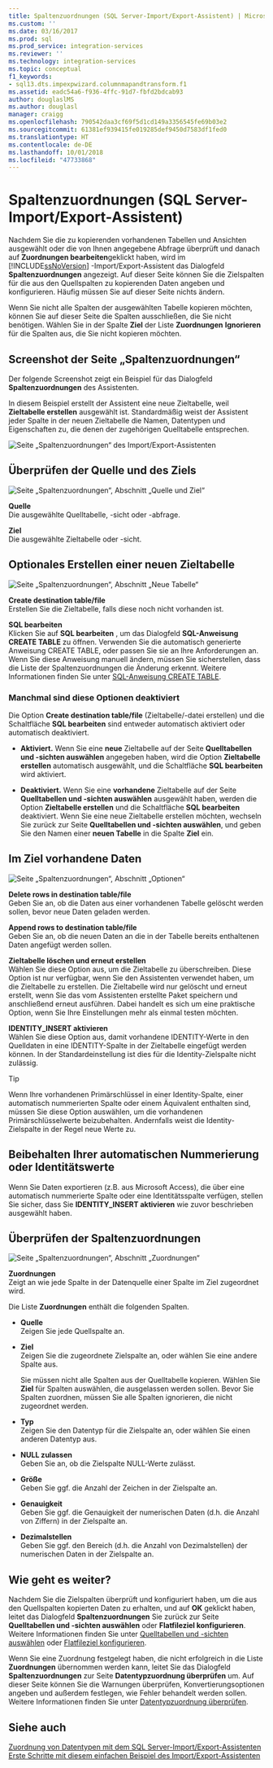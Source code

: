 ```yaml
---
title: Spaltenzuordnungen (SQL Server-Import/Export-Assistent) | Microsoft-Dokumentation
ms.custom: ''
ms.date: 03/16/2017
ms.prod: sql
ms.prod_service: integration-services
ms.reviewer: ''
ms.technology: integration-services
ms.topic: conceptual
f1_keywords:
- sql13.dts.impexpwizard.columnmapandtransform.f1
ms.assetid: eadc54a6-f936-4ffc-91d7-fbfd2bdcab93
author: douglaslMS
ms.author: douglasl
manager: craigg
ms.openlocfilehash: 790542daa3cf69f5d1cd149a3356545fe69b03e2
ms.sourcegitcommit: 61381ef939415fe019285def9450d7583df1fed0
ms.translationtype: HT
ms.contentlocale: de-DE
ms.lasthandoff: 10/01/2018
ms.locfileid: "47733868"
---
```

# <a name="column-mappings-sql-server-import-and-export-wizard"></a>Spaltenzuordnungen (SQL Server-Import/Export-Assistent)
  Nachdem Sie die zu kopierenden vorhandenen Tabellen und Ansichten ausgewählt oder die von Ihnen angegebene Abfrage überprüft und danach auf **Zuordnungen bearbeiten**geklickt haben, wird im [!INCLUDE[ssNoVersion](../../includes/ssnoversion-md.md)] -Import/Export-Assistent das Dialogfeld **Spaltenzuordnungen** angezeigt. Auf dieser Seite können Sie die Zielspalten für die aus den Quellspalten zu kopierenden Daten angeben und konfigurieren. Häufig müssen Sie auf dieser Seite nichts ändern.
  
Wenn Sie nicht alle Spalten der ausgewählten Tabelle kopieren möchten, können Sie auf dieser Seite die Spalten ausschließen, die Sie nicht benötigen. Wählen Sie in der Spalte **Ziel** der Liste **Zuordnungen** **Ignorieren** für die Spalten aus, die Sie nicht kopieren möchten.
 
## <a name="screen-shot-of-the-column-mappings-page"></a>Screenshot der Seite „Spaltenzuordnungen“ 
 Der folgende Screenshot zeigt ein Beispiel für das Dialogfeld **Spaltenzuordnungen** des Assistenten. 
 
 In diesem Beispiel erstellt der Assistent eine neue Zieltabelle, weil **Zieltabelle erstellen** ausgewählt ist. Standardmäßig weist der Assistent jeder Spalte in der neuen Zieltabelle die Namen, Datentypen und Eigenschaften zu, die denen der zugehörigen Quelltabelle entsprechen. 
  
 ![Seite „Spaltenzuordnungen“ des Import/Export-Assistenten](../../integration-services/import-export-data/media/column-mappings.png "Column mappings page of the Import and Export Wizard")  
  
## <a name="review-the-source-and-destination"></a>Überprüfen der Quelle und des Ziels 
![Seite „Spaltenzuordnungen“, Abschnitt „Quelle und Ziel“](../../integration-services/import-export-data/media/column-mappings-page-source-and-destination-section.png)

 **Quelle**  
 Die ausgewählte Quelltabelle, -sicht oder -abfrage.  
  
 **Ziel**  
 Die ausgewählte Zieltabelle oder -sicht.  

## <a name="optionally-create-a-new-destination-table"></a>Optionales Erstellen einer neuen Zieltabelle
![Seite „Spaltenzuordnungen“, Abschnitt „Neue Tabelle“](../../integration-services/import-export-data/media/column-mappings-page-new-table-section.png)

 **Create destination table/file**  
 Erstellen Sie die Zieltabelle, falls diese noch nicht vorhanden ist.    
  
 **SQL bearbeiten**  
Klicken Sie auf **SQL bearbeiten** , um das Dialogfeld **SQL-Anweisung CREATE TABLE** zu öffnen. Verwenden Sie die automatisch generierte Anweisung CREATE TABLE, oder passen Sie sie an Ihre Anforderungen an. Wenn Sie diese Anweisung manuell ändern, müssen Sie sicherstellen, dass die Liste der Spaltenzuordnungen die Änderung erkennt. Weitere Informationen finden Sie unter [SQL-Anweisung CREATE TABLE](../../integration-services/import-export-data/create-table-sql-statement-sql-server-import-and-export-wizard.md).  

### <a name="sometimes-these-options-are-disabled"></a>Manchmal sind diese Optionen deaktiviert
Die Option **Create destination table/file** (Zieltabelle/-datei erstellen) und die Schaltfläche **SQL bearbeiten** sind entweder automatisch aktiviert oder automatisch deaktiviert.

-   **Aktiviert.** Wenn Sie eine **neue** Zieltabelle auf der Seite **Quelltabellen und -sichten auswählen** angegeben haben, wird die Option **Zieltabelle erstellen** automatisch ausgewählt, und die Schaltfläche **SQL bearbeiten** wird aktiviert.

-   **Deaktiviert.** Wenn Sie eine **vorhandene** Zieltabelle auf der Seite **Quelltabellen und -sichten auswählen** ausgewählt haben, werden die Option **Zieltabelle erstellen** und die Schaltfläche **SQL bearbeiten** deaktiviert. Wenn Sie eine neue Zieltabelle erstellen möchten, wechseln Sie zurück zur Seite **Quelltabellen und -sichten auswählen**, und geben Sie den Namen einer **neuen Tabelle** in die Spalte **Ziel** ein.  

## <a name="what-about-existing-data-in-the-destination"></a>Im Ziel vorhandene Daten
![Seite „Spaltenzuordnungen“, Abschnitt „Optionen“](../../integration-services/import-export-data/media/column-mappings-page-options-section.png)

 **Delete rows in destination table/file**  
 Geben Sie an, ob die Daten aus einer vorhandenen Tabelle gelöscht werden sollen, bevor neue Daten geladen werden.  
  
 **Append rows to destination table/file**  
 Geben Sie an, ob die neuen Daten an die in der Tabelle bereits enthaltenen Daten angefügt werden sollen.  
  
 **Zieltabelle löschen und erneut erstellen**  
 Wählen Sie diese Option aus, um die Zieltabelle zu überschreiben. Diese Option ist nur verfügbar, wenn Sie den Assistenten verwendet haben, um die Zieltabelle zu erstellen. Die Zieltabelle wird nur gelöscht und erneut erstellt, wenn Sie das vom Assistenten erstellte Paket speichern und anschließend erneut ausführen. Dabei handelt es sich um eine praktische Option, wenn Sie Ihre Einstellungen mehr als einmal testen möchten.
  
 **IDENTITY_INSERT aktivieren**  
 Wählen Sie diese Option aus, damit vorhandene IDENTITY-Werte in den Quelldaten in eine IDENTITY-Spalte in der Zieltabelle eingefügt werden können. In der Standardeinstellung ist dies für die Identity-Zielspalte nicht zulässig.  
  
> [!TIP]
> Wenn Ihre vorhandenen Primärschlüssel in einer Identity-Spalte, einer automatisch nummerierten Spalte oder einem Äquivalent enthalten sind, müssen Sie diese Option auswählen, um die vorhandenen Primärschlüsselwerte beizubehalten.  Andernfalls weist die Identity-Zielspalte in der Regel neue Werte zu.  

## <a name="keep-your-autonumber-or-identity-values"></a>Beibehalten Ihrer automatischen Nummerierung oder Identitätswerte
Wenn Sie Daten exportieren (z.B. aus Microsoft Access), die über eine automatisch nummerierte Spalte oder eine Identitätsspalte verfügen, stellen Sie sicher, dass Sie **IDENTITY_INSERT aktivieren** wie zuvor beschrieben ausgewählt haben.

## <a name="review-column-mappings"></a>Überprüfen der Spaltenzuordnungen
![Seite „Spaltenzuordnungen“, Abschnitt „Zuordnungen“](../../integration-services/import-export-data/media/column-mappings-page-mappings-section.png)

 **Zuordnungen**  
 Zeigt an wie jede Spalte in der Datenquelle einer Spalte im Ziel zugeordnet wird.
 
Die Liste **Zuordnungen** enthält die folgenden Spalten.  
  
-    **Quelle**  
     Zeigen Sie jede Quellspalte an.  
  
-   **Ziel**  
    Zeigen Sie die zugeordnete Zielspalte an, oder wählen Sie eine andere Spalte aus.
    
    Sie müssen nicht alle Spalten aus der Quelltabelle kopieren. Wählen Sie **Ziel** für Spalten auswählen, die ausgelassen werden sollen. Bevor Sie Spalten zuordnen, müssen Sie alle Spalten ignorieren, die nicht zugeordnet werden.  
  
-   **Typ**  
    Zeigen Sie den Datentyp für die Zielspalte an, oder wählen Sie einen anderen Datentyp aus.
  
-   **NULL zulassen**  
    Geben Sie an, ob die Zielspalte NULL-Werte zulässt.  
  
-   **Größe**  
    Geben Sie ggf. die Anzahl der Zeichen in der Zielspalte an.  
  
-    **Genauigkeit**  
    Geben Sie ggf. die Genauigkeit der numerischen Daten (d.h. die Anzahl von Ziffern) in der Zielspalte an.  
  
 -   **Dezimalstellen**  
    Geben Sie ggf. den Bereich (d.h. die Anzahl von Dezimalstellen) der numerischen Daten in der Zielspalte an.  
  
## <a name="whats-next"></a>Wie geht es weiter?  
 Nachdem Sie die Zielspalten überprüft und konfiguriert haben, um die aus den Quellspalten kopierten Daten zu erhalten, und auf **OK** geklickt haben, leitet das Dialogfeld **Spaltenzuordnungen** Sie zurück zur Seite **Quelltabellen und -sichten auswählen** oder **Flatfileziel konfigurieren**. Weitere Informationen finden Sie unter [Quelltabellen und -sichten auswählen](../../integration-services/import-export-data/select-source-tables-and-views-sql-server-import-and-export-wizard.md) oder [Flatfileziel konfigurieren](../../integration-services/import-export-data/configure-flat-file-destination-sql-server-import-and-export-wizard.md).  
  
 Wenn Sie eine Zuordnung festgelegt haben, die nicht erfolgreich in die Liste **Zuordnungen** übernommen werden kann, leitet Sie das Dialogfeld **Spaltenzuordnungen** zur Seite **Datentypzuordnung überprüfen** um. Auf dieser Seite können Sie die Warnungen überprüfen, Konvertierungsoptionen angeben und außerdem festlegen, wie Fehler behandelt werden sollen. Weitere Informationen finden Sie unter [Datentypzuordnung überprüfen](../../integration-services/import-export-data/review-data-type-mapping-sql-server-import-and-export-wizard.md).  
 
 ## <a name="see-also"></a>Siehe auch
[Zuordnung von Datentypen mit dem SQL Server-Import/Export-Assistenten](../../integration-services/import-export-data/data-type-mapping-in-the-sql-server-import-and-export-wizard.md)  
[Erste Schritte mit diesem einfachen Beispiel des Import/Export-Assistenten](../../integration-services/import-export-data/get-started-with-this-simple-example-of-the-import-and-export-wizard.md)

